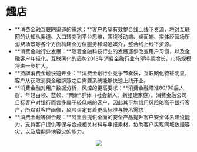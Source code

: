# 趣店



- **消费金融互联网渠道的需求：**客户希望有效整合线上线下资源，将对互联网的认知从渠道、入口转变到平台思维，围绕移动端、桌面端、实体经营场所消费场景等各个方面构建全方位服务和沟通媒介，整合线上线下资源。
- **消费金融行业发展：**随着金融科技行业的发展逐步改变用户习惯，以及金融客户年轻化，互联网化的趋势2018年消费金融行业有望持续增长，市场规模将进一步扩大。
- **持牌消费金融快速开业：**消费金融行业竞争节奏快，互联网化特征明显，客户从获取消费金融牌照之后需要系统能够快速上线开业。
- **消费金融对用户数据分析，风控的更高要求：**消费金融瞄准80/90后人群、年轻白领、蓝领、“两新”群体（社会新人、新组建家庭）。消费金融公司目标客户对银行而言多属于较低端的客户，因此其平均信用风险略高于银行客户，所以对客户画像，风险评定有着更高标准与技术需求
- **消费金融等保合规：**阿里云提供全面的安全产品提升客户安全体系建设能力，支持客户提供等保与合规相关材料与申报素材，协助客户实现同城数据容灾，以及后期异地容灾的能力。


<div align="center"><img src="http://help-static-aliyun-doc.aliyuncs.com/assets/img/15926/15481782357221_zh-CN.png"/></div>